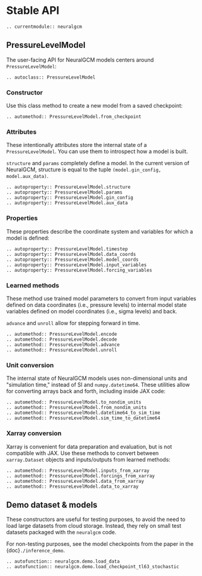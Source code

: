 # Stable API

```{eval-rst}
.. currentmodule:: neuralgcm
```

## PressureLevelModel

The user-facing API for NeuralGCM models centers around `PressureLevelModel`:

```{eval-rst}
.. autoclass:: PressureLevelModel
```

### Constructor

Use this class method to create a new model from a saved checkpoint:

```{eval-rst}
.. automethod:: PressureLevelModel.from_checkpoint
```

### Attributes

These intentionally attributes store the internal state of a
`PressureLevelModel`. You can use them to introspect how a model is built.

`structure` and `params` completely define a model. In the current version of
NeuralGCM, structure is equal to the tuple `(model.gin_config, model.aux_data)`.

```{eval-rst}
.. autoproperty:: PressureLevelModel.structure
.. autoproperty:: PressureLevelModel.params
.. autoproperty:: PressureLevelModel.gin_config
.. autoproperty:: PressureLevelModel.aux_data
```

### Properties

These properties describe the coordinate system and variables for which a model
is defined:

```{eval-rst}
.. autoproperty:: PressureLevelModel.timestep
.. autoproperty:: PressureLevelModel.data_coords
.. autoproperty:: PressureLevelModel.model_coords
.. autoproperty:: PressureLevelModel.input_variables
.. autoproperty:: PressureLevelModel.forcing_variables
```

### Learned methods

These method use trained model parameters to convert from input variables
defined on data coordinates (i.e., pressure levels) to internal model state
variables defined on model coordinates (i.e., sigma levels) and back.

`advance` and `unroll` allow for stepping forward in time.

```{eval-rst}
.. automethod:: PressureLevelModel.encode
.. automethod:: PressureLevelModel.decode
.. automethod:: PressureLevelModel.advance
.. automethod:: PressureLevelModel.unroll
```

### Unit conversion

The internal state of NeuralGCM models uses non-dimensional units and
"simulation time," instead of SI and `numpy.datetime64`. These utilities allow
for converting arrays back and forth, including inside JAX code:

```{eval-rst}
.. automethod:: PressureLevelModel.to_nondim_units
.. automethod:: PressureLevelModel.from_nondim_units
.. automethod:: PressureLevelModel.datetime64_to_sim_time
.. automethod:: PressureLevelModel.sim_time_to_datetime64
```

### Xarray conversion

Xarray is convenient for data preparation and evaluation, but is not compatible
with JAX. Use these methods to convert between `xarray.Dataset` objects and
inputs/outputs from learned methods:

```{eval-rst}
.. automethod:: PressureLevelModel.inputs_from_xarray
.. automethod:: PressureLevelModel.forcings_from_xarray
.. automethod:: PressureLevelModel.data_from_xarray
.. automethod:: PressureLevelModel.data_to_xarray
```

## Demo dataset & models

These constructors are useful for testing purposes, to avoid the need to load
large datasets from cloud storage. Instead, they rely on small test datasets
packaged with the `neuralgcm` code.

For non-testing purposes, see the model checkpoints from the paper in the
{doc}`./inference_demo`.

```{eval-rst}
.. autofunction:: neuralgcm.demo.load_data
.. autofunction:: neuralgcm.demo.load_checkpoint_tl63_stochastic
```
